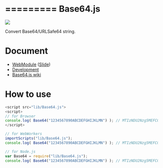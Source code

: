 =========
Base64.js
=========

![](https://travis-ci.org/uupaa/Base64.js.png)

Convert Base64/URLSafe64 string.

# Document

- [WebModule](https://github.com/uupaa/WebModule) ([Slide](http://uupaa.github.io/Slide/slide/WebModule/index.html))
- [Development](https://github.com/uupaa/WebModule/wiki/Development)
- [Base64.js wiki](https://github.com/uupaa/Base64.js/wiki/Base64)


# How to use

```js
<script src="lib/Base64.js">
<script>
// for Browser
console.log( Base64("1234567890ABCDEFGHIJKLMN") ); // MTIzNDU2Nzg5MEFCQ0RFRkdISUpLTE1O
</script>
```

```js
// for WebWorkers
importScripts("lib/Base64.js");
console.log( Base64("1234567890ABCDEFGHIJKLMN") ); // MTIzNDU2Nzg5MEFCQ0RFRkdISUpLTE1O
```

```js
// for Node.js
var Base64 = require("lib/Base64.js");
console.log( Base64("1234567890ABCDEFGHIJKLMN") ); // MTIzNDU2Nzg5MEFCQ0RFRkdISUpLTE1O
```

